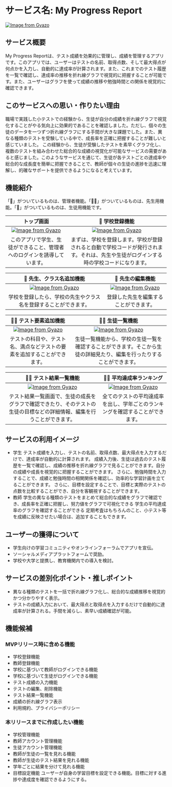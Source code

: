 # サービス名: My Progress Report
[![Image from Gyazo](https://i.gyazo.com/3b9d9476285cc3be6170a7004b44fcf9.jpg)](https://gyazo.com/3b9d9476285cc3be6170a7004b44fcf9)

## サービス概要
My Progress Reportは、テスト成績を効果的に管理し、成績を管理するアプリです。このアプリでは、ユーザーはテストの名前、取得点数、そして最大得点が何点かを入力し、自動的に達成率が計算されます。また、これまでのテスト履歴を一覧で確認し、達成率の推移を折れ線グラフで視覚的に把握することが可能です。また、ユーザーはグラフを使って成績の推移や勉強時間との関係を視覚的に確認できます。

## このサービスへの思い・作りたい理由
職場で実践した小テストでの経験から、生徒が自分の成績を折れ線グラフで視覚化することがやる気向上に効果的であることを確認しました。ただし、個々の生徒のデータを一つずつ折れ線グラフにする手間が大きな課題でした。また、異なる種類のテストを受験している中で、成長率を正確に把握することが難しいと感じていました。
この経験から、生徒が受験したテストを素早くグラフ化し、複数のテストを組み合わせた総合的な成績の視覚化が可能なサービスの需要があると感じました。このようなサービスを通じて、生徒が各テストごとの達成率や総合的な成長度を簡単に把握できることで、教師が個々の生徒の進捗を迅速に理解し、的確なサポートを提供できるようになると考えています。

## 機能紹介
「👤」がついているものは、管理者機能。「👩‍🏫」がついているものは、先生用機能。「👥」がついているものは、生徒用機能です。

|トップ画面| 👤 学校登録機能 |
|:-:|:-:|
|[![Image from Gyazo](https://i.gyazo.com/3ea6ee8e367ae2dfbff75f05ed748b0c.gif)](https://gyazo.com/3ea6ee8e367ae2dfbff75f05ed748b0c)|[![Image from Gyazo](https://i.gyazo.com/b5584e5be81eba58fee83a595bed1361.png)](https://gyazo.com/b5584e5be81eba58fee83a595bed1361)|
|このアプリで学生、生徒ができること、管理者へのログインを誘導しています。|まずは、学校を登録します。学校が登録されると自動で学校コードが発行されます。それは、先生や生徒がログインする時の学校コードになります。|

| 👤 先生、クラス名追加機能 | 👤 先生の編集機能 |
|:-:|:-:|
|[![Image from Gyazo](https://i.gyazo.com/3f342cc72ca305161a83f067b3b34234.gif)](https://gyazo.com/3f342cc72ca305161a83f067b3b34234)|[![Image from Gyazo](https://i.gyazo.com/5e5d5a31d82e5231eee913d3acb773e7.gif)](https://gyazo.com/5e5d5a31d82e5231eee913d3acb773e7)|
|学校を登録したら、学校の先生やクラス名を登録することができます。|登録した先生を編集することができます。|

| 👩‍🏫 テスト要素追加機能 | 👩‍🏫 生徒一覧機能 |
|:-:|:-:|
|[![Image from Gyazo](https://i.gyazo.com/0ab1c7e326794c2adc2df591a636351b.gif)](https://gyazo.com/0ab1c7e326794c2adc2df591a636351b)|[![Image from Gyazo](https://i.gyazo.com/b2220df83fb74d606e52a7f6aa54c6bc.gif)](https://gyazo.com/b2220df83fb74d606e52a7f6aa54c6bc)|
|テストの科目や、テスト名、満点などテストの要素を追加することができます。|生徒一覧機能から、学校の生徒一覧を確認することができます。そこから生徒の詳細見たり、編集を行ったりすることができます。|

| 👩‍🏫 テスト結果一覧機能 | 👩‍🏫 平均達成率ランキング |
|:-:|:-:|
|[![Image from Gyazo](https://i.gyazo.com/846f3a2fad7484cad955719663405c58.gif)](https://gyazo.com/846f3a2fad7484cad955719663405c58)|[![Image from Gyazo](https://i.gyazo.com/742fc40a9204eb8b7574156b60815c8e.gif)](https://gyazo.com/742fc40a9204eb8b7574156b60815c8e)|
|テスト結果一覧画面で、生徒の成長をグラフで確認できたり、そのテストの生徒の目標などの詳細情報、編集を行うことができます。|全てのテストの平均達成率を出し、学年ごとのランキングを確認することができます。|

## サービスの利用イメージ
* 学生
  テスト成績を入力し、テストの名前、取得点数、最大得点を入力するだけで、達成率が自動的に計算されます。
  成績入力後、生徒は過去のテスト履歴を一覧で確認し、成績の推移を折れ線グラフで見ることができます。自分の成績や成長を視覚的に把握することができます。
  さらに、勉強時間を入力することで、成績と勉強時間の相関関係を確認し、効率的な学習計画を立てることができます。
  さらに、目標を設定することで、目標と実際のテストの点数を比較することができ、自分を客観視することができます。
* 教師
  学生の異なる種類のテストをまとめて総合的な成績をグラフで確認でき、成長率を正確に把握し、努力値をグラフで可視化できる
  学生の平均達成率のグラフを確認することができる
  定期考査はもちろんのこと、小テスト等を成績に反映させたい場合は、追加することもできます。

## ユーザーの獲得について
* 学生向けの学習コミュニティやオンラインフォーラムでアプリを宣伝。
* ソーシャルメディアプラットフォームで奨励。
* 学校や大学と提携し、教育機関内での導入を検討。

## サービスの差別化ポイント・推しポイント
* 異なる種類のテストを一括で折れ線グラフ化し、総合的な成績推移を視覚的かつ分かりやすく表示。
* テストの成績入力において、最大得点と取得点を入力するだけで自動的に達成率が計算される。手間を減らし、素早い成績確認が可能。

## 機能候補
### MVPリリース時に含める機能
* 学校登録機能
* 教師登録機能
* 学校に基づいて教師がログインできる機能
* 学校に基づいて生徒がログインできる機能
* テスト成績の入力機能
* テストの編集、削除機能
* テスト結果一覧機能
* 成績の折れ線グラフ表示
* 利用規約、プライバシーポリシー


### 本リリースまでに作成したい機能
* 学校管理機能
* 教師アカウント管理機能
* 生徒アカウント管理機能
* 教師が生徒の一覧を見れる機能
* 教師が生徒のテスト結果を見れる機能
* 学年ごとに結果を分けて見れる機能
* 目標設定機能
  ユーザーが自身の学習目標を設定できる機能。目標に対する進捗や達成度を確認できるようにする。

